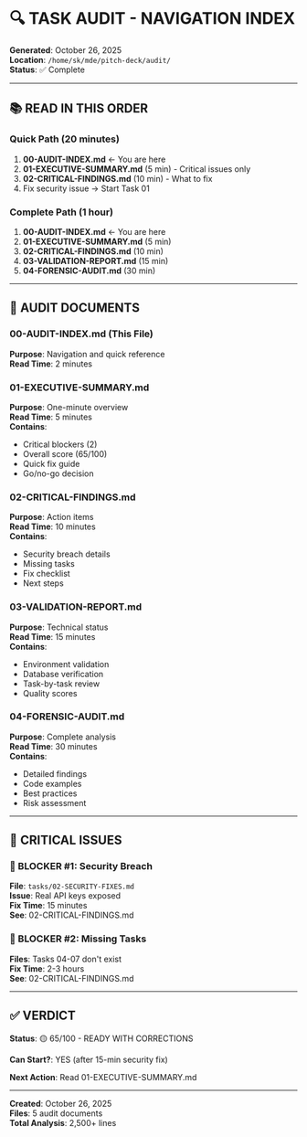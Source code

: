 # 🔍 TASK AUDIT - NAVIGATION INDEX

**Generated**: October 26, 2025  
**Location**: `/home/sk/mde/pitch-deck/audit/`  
**Status**: ✅ Complete

---

## 📚 READ IN THIS ORDER

### Quick Path (20 minutes)
1. **00-AUDIT-INDEX.md** ← You are here
2. **01-EXECUTIVE-SUMMARY.md** (5 min) - Critical issues only
3. **02-CRITICAL-FINDINGS.md** (10 min) - What to fix
4. Fix security issue → Start Task 01

### Complete Path (1 hour)
1. **00-AUDIT-INDEX.md** ← You are here
2. **01-EXECUTIVE-SUMMARY.md** (5 min)
3. **02-CRITICAL-FINDINGS.md** (10 min)
4. **03-VALIDATION-REPORT.md** (15 min)
5. **04-FORENSIC-AUDIT.md** (30 min)

---

## 📄 AUDIT DOCUMENTS

### 00-AUDIT-INDEX.md (This File)
**Purpose**: Navigation and quick reference  
**Read Time**: 2 minutes

### 01-EXECUTIVE-SUMMARY.md
**Purpose**: One-minute overview  
**Read Time**: 5 minutes  
**Contains**:
- Critical blockers (2)
- Overall score (65/100)
- Quick fix guide
- Go/no-go decision

### 02-CRITICAL-FINDINGS.md
**Purpose**: Action items  
**Read Time**: 10 minutes  
**Contains**:
- Security breach details
- Missing tasks
- Fix checklist
- Next steps

### 03-VALIDATION-REPORT.md
**Purpose**: Technical status  
**Read Time**: 15 minutes  
**Contains**:
- Environment validation
- Database verification
- Task-by-task review
- Quality scores

### 04-FORENSIC-AUDIT.md
**Purpose**: Complete analysis  
**Read Time**: 30 minutes  
**Contains**:
- Detailed findings
- Code examples
- Best practices
- Risk assessment

---

## 🚨 CRITICAL ISSUES

### 🔴 BLOCKER #1: Security Breach
**File**: `tasks/02-SECURITY-FIXES.md`  
**Issue**: Real API keys exposed  
**Fix Time**: 15 minutes  
**See**: 02-CRITICAL-FINDINGS.md

### 🔴 BLOCKER #2: Missing Tasks
**Files**: Tasks 04-07 don't exist  
**Fix Time**: 2-3 hours  
**See**: 02-CRITICAL-FINDINGS.md

---

## ✅ VERDICT

**Status**: 🟡 65/100 - READY WITH CORRECTIONS

**Can Start?**: YES (after 15-min security fix)

**Next Action**: Read 01-EXECUTIVE-SUMMARY.md

---

**Created**: October 26, 2025  
**Files**: 5 audit documents  
**Total Analysis**: 2,500+ lines

